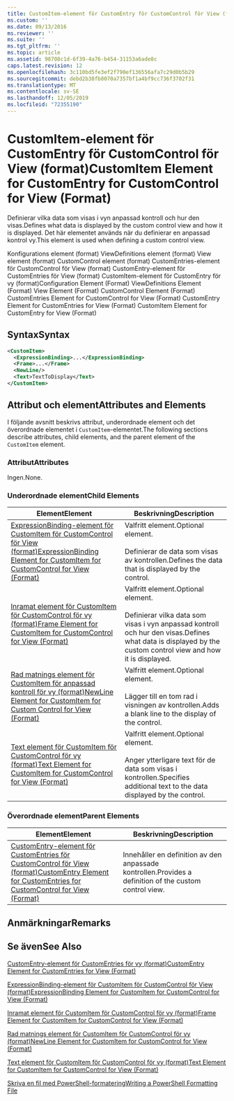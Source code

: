 ```yaml
---
title: CustomItem-element för CustomEntry för CustomControl för View (format) | Microsoft Docs
ms.custom: ''
ms.date: 09/13/2016
ms.reviewer: ''
ms.suite: ''
ms.tgt_pltfrm: ''
ms.topic: article
ms.assetid: 98708c1d-6f39-4a76-b454-31153a6ade8c
caps.latest.revision: 12
ms.openlocfilehash: 3c110bd5fe3ef2f790ef136556afa7c29d0b5b29
ms.sourcegitcommit: debd2b38fb8070a7357bf1a4bf9cc736f3702f31
ms.translationtype: MT
ms.contentlocale: sv-SE
ms.lasthandoff: 12/05/2019
ms.locfileid: "72355190"
---
```

# <a name="customitem-element-for-customentry-for-customcontrol-for-view-format"></a><span data-ttu-id="fbccb-102">CustomItem-element för CustomEntry för CustomControl för View (format)</span><span class="sxs-lookup"><span data-stu-id="fbccb-102">CustomItem Element for CustomEntry for CustomControl for View (Format)</span></span>

<span data-ttu-id="fbccb-103">Definierar vilka data som visas i vyn anpassad kontroll och hur den visas.</span><span class="sxs-lookup"><span data-stu-id="fbccb-103">Defines what data is displayed by the custom control view and how it is displayed.</span></span> <span data-ttu-id="fbccb-104">Det här elementet används när du definierar en anpassad kontrol vy.</span><span class="sxs-lookup"><span data-stu-id="fbccb-104">This element is used when defining a custom control view.</span></span>

<span data-ttu-id="fbccb-105">Konfigurations element (format) ViewDefinitions element (format) View element (format) CustomControl element (format) CustomEntries-element för CustomControl för View (format) CustomEntry-element för CustomEntries för View (format) CustomItem-element för CustomEntry för vy (format)</span><span class="sxs-lookup"><span data-stu-id="fbccb-105">Configuration Element (Format) ViewDefinitions Element (Format) View Element (Format) CustomControl Element (Format) CustomEntries Element for CustomControl for View (Format) CustomEntry Element for CustomEntries for View (Format) CustomItem Element for CustomEntry for View (Format)</span></span>

## <a name="syntax"></a><span data-ttu-id="fbccb-106">Syntax</span><span class="sxs-lookup"><span data-stu-id="fbccb-106">Syntax</span></span>

```xml
<CustomItem>
  <ExpressionBinding>...</ExpressionBinding>
  <Frame>...</Frame>
  <NewLine/>
  <Text>TextToDisplay</Text>
</CustomItem>
```

## <a name="attributes-and-elements"></a><span data-ttu-id="fbccb-107">Attribut och element</span><span class="sxs-lookup"><span data-stu-id="fbccb-107">Attributes and Elements</span></span>

<span data-ttu-id="fbccb-108">I följande avsnitt beskrivs attribut, underordnade element och det överordnade elementet i `CustomItem`-elementet.</span><span class="sxs-lookup"><span data-stu-id="fbccb-108">The following sections describe attributes, child elements, and the parent element of the `CustomItem` element.</span></span>

### <a name="attributes"></a><span data-ttu-id="fbccb-109">Attribut</span><span class="sxs-lookup"><span data-stu-id="fbccb-109">Attributes</span></span>

<span data-ttu-id="fbccb-110">Ingen.</span><span class="sxs-lookup"><span data-stu-id="fbccb-110">None.</span></span>

### <a name="child-elements"></a><span data-ttu-id="fbccb-111">Underordnade element</span><span class="sxs-lookup"><span data-stu-id="fbccb-111">Child Elements</span></span>

|<span data-ttu-id="fbccb-112">Element</span><span class="sxs-lookup"><span data-stu-id="fbccb-112">Element</span></span>|<span data-ttu-id="fbccb-113">Beskrivning</span><span class="sxs-lookup"><span data-stu-id="fbccb-113">Description</span></span>|
|-------------|-----------------|
|[<span data-ttu-id="fbccb-114">ExpressionBinding-element för CustomItem för CustomControl för View (format)</span><span class="sxs-lookup"><span data-stu-id="fbccb-114">ExpressionBinding Element for CustomItem for CustomControl for View (Format)</span></span>](./expressionbinding-element-for-customitem-for-customcontrol-for-view-format.md)|<span data-ttu-id="fbccb-115">Valfritt element.</span><span class="sxs-lookup"><span data-stu-id="fbccb-115">Optional element.</span></span><br /><br /> <span data-ttu-id="fbccb-116">Definierar de data som visas av kontrollen.</span><span class="sxs-lookup"><span data-stu-id="fbccb-116">Defines the data that is displayed by the control.</span></span>|
|[<span data-ttu-id="fbccb-117">Inramat element för CustomItem för CustomControl för vy (format)</span><span class="sxs-lookup"><span data-stu-id="fbccb-117">Frame Element for CustomItem for CustomControl for View (Format)</span></span>](./frame-element-for-customitem-for-customcontrol-for-view-format.md)|<span data-ttu-id="fbccb-118">Valfritt element.</span><span class="sxs-lookup"><span data-stu-id="fbccb-118">Optional element.</span></span><br /><br /> <span data-ttu-id="fbccb-119">Definierar vilka data som visas i vyn anpassad kontroll och hur den visas.</span><span class="sxs-lookup"><span data-stu-id="fbccb-119">Defines what data is displayed by the custom control view and how it is displayed.</span></span>|
|[<span data-ttu-id="fbccb-120">Rad matnings element för CustomItem för anpassad kontroll för vy (format)</span><span class="sxs-lookup"><span data-stu-id="fbccb-120">NewLine Element for CustomItem for Custom Control for View (Format)</span></span>](./newline-element-for-customitem-for-customcontrol-for-view-format.md)|<span data-ttu-id="fbccb-121">Valfritt element.</span><span class="sxs-lookup"><span data-stu-id="fbccb-121">Optional element.</span></span><br /><br /> <span data-ttu-id="fbccb-122">Lägger till en tom rad i visningen av kontrollen.</span><span class="sxs-lookup"><span data-stu-id="fbccb-122">Adds a blank line to the display of the control.</span></span>|
|[<span data-ttu-id="fbccb-123">Text element för CustomItem för CustomControl för vy (format)</span><span class="sxs-lookup"><span data-stu-id="fbccb-123">Text Element for CustomItem for CustomControl for View (Format)</span></span>](./text-element-for-customitem-for-customview-for-view-format.md)|<span data-ttu-id="fbccb-124">Valfritt element.</span><span class="sxs-lookup"><span data-stu-id="fbccb-124">Optional element.</span></span><br /><br /> <span data-ttu-id="fbccb-125">Anger ytterligare text för de data som visas i kontrollen.</span><span class="sxs-lookup"><span data-stu-id="fbccb-125">Specifies additional text to the data displayed by the control.</span></span>|

### <a name="parent-elements"></a><span data-ttu-id="fbccb-126">Överordnade element</span><span class="sxs-lookup"><span data-stu-id="fbccb-126">Parent Elements</span></span>

|<span data-ttu-id="fbccb-127">Element</span><span class="sxs-lookup"><span data-stu-id="fbccb-127">Element</span></span>|<span data-ttu-id="fbccb-128">Beskrivning</span><span class="sxs-lookup"><span data-stu-id="fbccb-128">Description</span></span>|
|-------------|-----------------|
|[<span data-ttu-id="fbccb-129">CustomEntry-element för CustomEntries för CustomControl för View (format)</span><span class="sxs-lookup"><span data-stu-id="fbccb-129">CustomEntry Element for CustomEntries for CustomControl for View (Format)</span></span>](./customentry-element-for-customentries-for-customcontrol-for-view-format.md)|<span data-ttu-id="fbccb-130">Innehåller en definition av den anpassade kontrollen.</span><span class="sxs-lookup"><span data-stu-id="fbccb-130">Provides a definition of the custom control view.</span></span>|

## <a name="remarks"></a><span data-ttu-id="fbccb-131">Anmärkningar</span><span class="sxs-lookup"><span data-stu-id="fbccb-131">Remarks</span></span>

## <a name="see-also"></a><span data-ttu-id="fbccb-132">Se även</span><span class="sxs-lookup"><span data-stu-id="fbccb-132">See Also</span></span>

[<span data-ttu-id="fbccb-133">CustomEntry-element för CustomEntries för vy (format)</span><span class="sxs-lookup"><span data-stu-id="fbccb-133">CustomEntry Element for CustomEntries for View (Format)</span></span>](./customentry-element-for-customentries-for-customcontrol-for-view-format.md)

[<span data-ttu-id="fbccb-134">ExpressionBinding-element för CustomItem för CustomControl för View (format)</span><span class="sxs-lookup"><span data-stu-id="fbccb-134">ExpressionBinding Element for CustomItem for CustomControl for View (Format)</span></span>](./expressionbinding-element-for-customitem-for-customcontrol-for-view-format.md)

[<span data-ttu-id="fbccb-135">Inramat element för CustomItem för CustomControl för vy (format)</span><span class="sxs-lookup"><span data-stu-id="fbccb-135">Frame Element for CustomItem for CustomControl for View (Format)</span></span>](./frame-element-for-customitem-for-customcontrol-for-view-format.md)

[<span data-ttu-id="fbccb-136">Rad matnings element för CustomItem för CustomControl för vy (format)</span><span class="sxs-lookup"><span data-stu-id="fbccb-136">NewLine Element for CustomItem for CustomControl for View (Format)</span></span>](./newline-element-for-customitem-for-customcontrol-for-view-format.md)

[<span data-ttu-id="fbccb-137">Text element för CustomItem för CustomControl för vy (format)</span><span class="sxs-lookup"><span data-stu-id="fbccb-137">Text Element for CustomItem for CustomControl for View (Format)</span></span>](./text-element-for-customitem-for-customview-for-view-format.md)

[<span data-ttu-id="fbccb-138">Skriva en fil med PowerShell-formatering</span><span class="sxs-lookup"><span data-stu-id="fbccb-138">Writing a PowerShell Formatting File</span></span>](./writing-a-powershell-formatting-file.md)
